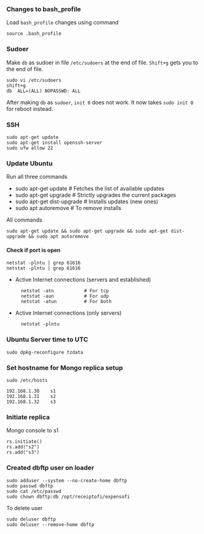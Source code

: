 ### Changes to bash_profile
Load `bash_profile` changes using command

    source .bash_profile

### Sudoer
Make `db` as sudoer in file `/etc/sudoers` at the end of file. `Shift+g` gets you to the end of file.

    sudo vi /etc/sudoers
    shift+g
    db  ALL=(ALL) NOPASSWD: ALL
    
After making `db` as `sudoer`, `init 0` does not work. It now takes `sudo init 0` for reboot instead.
    
### SSH
    
    sudo apt-get update
    sudo apt-get install openssh-server
    sudo ufw allow 22
    
### Update Ubuntu
Run all three commands
    
- sudo apt-get update        # Fetches the list of available updates
- sudo apt-get upgrade       # Strictly upgrades the current packages
- sudo apt-get dist-upgrade  # Installs updates (new ones)
- sudo apt autoremove        # To remove installs 

All commands 

    sudo apt-get update && sudo apt-get upgrade && sudo apt-get dist-upgrade && sudo apt autoremove
    
#### Check if port is open 
    
    netstat -plntu | grep 61616
    netstat -plntu | grep 61616
    
- Active Internet connections (servers and established)
    
        netstat -atn           # For tcp
        netstat -aun           # For udp
        netstat -atun          # For both

- Active Internet connections (only servers)
    
        netstat -plntu
    
### Ubuntu Server time to UTC
    
    sudo dpkg-reconfigure tzdata    
    
### Set hostname for Mongo replica setup
    
    sudo /etc/hosts
    
    192.168.1.30    s1
    192.168.1.31    s2
    192.168.1.32    s3
    
### Initiate replica
Mongo console to s1    
    
    rs.initiate()
    rs.add("s2")
    rs.add("s3")
    
### Created dbftp user on loader

    sudo adduser --system --no-create-home dbftp
    sudo passwd dbftp
    sudo cat /etc/passwd
    sudo chown dbftp:db /opt/receiptofi/expensofi
    
To delete user
    
    sudo deluser dbftp
    sudo deluser --remove-home dbftp
    